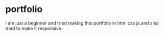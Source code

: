 # portfolio
I am just a beginner and tried making this portfolio in html css js.and also tried to make it  responsive. 
